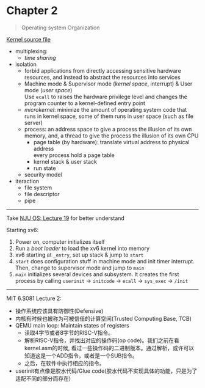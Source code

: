 # Chapter 2

> Operating system Organization

[Kernel source file](../xv6-book.pdf#page=25)

* multiplexing:
    * *time sharing*
* isolation
    * forbid applications from directly accessing sensitive hardware resources,
      and instead to abstract the resources into services
    * Machine mode & Supervisor mode (*kernel space*, interrupt) & User mode (*user space*)<br/>
      Use `ecall` to raises the hardware privilege level and changes the program
      counter to a kernel-defined entry point
    * *microkernel*: minimize the amount of operating system code that runs in
      kernel space, some of them runs in user space (such as file server)
    * process: an address space to give a process the illusion of its own memory,
      and, a thread to give the process the illusion of its own CPU
        * page table (by hardware): translate virtual address to physical address<br/>
          every process hold a page table
        * kernel stack & user stack
        * run state
    * security model
* iteraction
    * file system
    * file descriptor
    * pipe

---

Take [NJU OS: Lecture 19](https://www.bilibili.com/video/BV1eA4y1Q76T/) for
better understand

Starting xv6:
1. Power on, computer initializes itself
2. Run a *boot loader* to load the xv6 kernel into memory
3. xv6 starting at `_entry`, set up stack & jump to `start`
4. `start` does configuration stuff in machine mode and init timer interrupt.
   Then, change to supervisor mode and jump to `main`
5. `main` initializes several devices and subsystem. It creates the first process
   by calling `userinit` -> `initcode` -> `ecall` -> `sys_exec` -> `/init`

---

MIT 6.S081 Lecture 2:
* 操作系统应该具有防御性(Defensive)
* 内核有时候也被称为可被信任的计算空间(Trusted Computing Base, TCB)
* QEMU main loop: Maintain states of registers
    * 读取4字节或者8字节的RISC-V指令。
    * 解析RISC-V指令，并找出对应的操作码(op code)。我们之前在看kernel.asm的时候,
      看过一些操作码的二进制版本。通过解析，或许可以知道这是一个ADD指令，或者是一个SUB指令。
    * 之后，在软件中执行相应的指令。
* userinit有点像是胶水代码/Glue code(胶水代码不实现具体的功能，只是为了适配不同的部分而存在)

